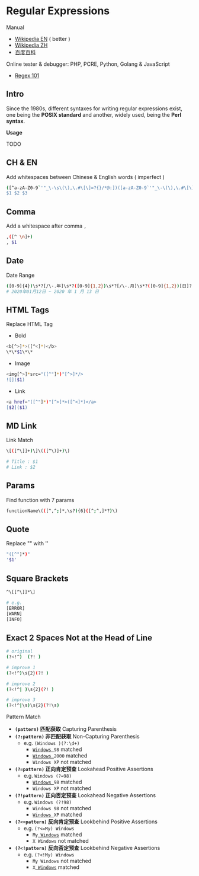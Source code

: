 # Regular Expressions

Manual

- [Wikipedia EN](https://en.wikipedia.org/wiki/Regular_expression) ( better )
- [Wikipedia ZH](https://zh.wikipedia.org/wiki/%E6%AD%A3%E5%88%99%E8%A1%A8%E8%BE%BE%E5%BC%8F)
- [百度百科](https://baike.baidu.com/item/%E6%AD%A3%E5%88%99%E8%A1%A8%E8%BE%BE%E5%BC%8F)

Online tester & debugger: PHP, PCRE, Python, Golang & JavaScript

- [Regex 101](https://regex101.com/)

## Intro

Since the 1980s, different syntaxes for writing regular expressions exist, one being the **POSIX standard** and another, widely used, being the **Perl syntax**.

**Usage**

TODO

## CH & EN

Add whitespaces between Chinese & English words ( imperfect )

```bash
([^a-zA-Z0-9`'"_\-\s\(\),\.#\[\]=?{}/*@:])([a-zA-Z0-9`'"_\-\(\),\.#\[\]=?{}/*@:]+)([^a-zA-Z0-9`'"_\-\s\(\),\.#\[\]=?{}/*@:])
$1 $2 $3
```

## Comma

Add a whitespace after comma `,`

```bash
,([^ \n]+)
, $1
```

## Date

Date Range

```bash
([0-9]{4})\s*?[/\-.年]\s*?([0-9]{1,2})\s*?[/\-.月]\s*?([0-9]{1,2})[日]?
# 2020年01月12日 ~ 2020 年 1 月 13 日
```

## HTML Tags

Replace HTML Tag

- Bold

```bash
<b[^>]*>([^<]*)</b>
\*\*$1\*\*
```

- Image

```bash
<img[^>]*src="([^"]*)"[^>]*/>
![]($1)
```

- Link

```bash
<a href="([^"]*)"[^>]*>([^<]*)</a>
[$2]($1)
```

## MD Link

Link Match

```bash
\[([^\]]+)\]\(([^\)]+)\)

# Title : $1
# Link : $2
```

## Params

Find function with 7 params

```bash
functionName\(([^,^;]*,\s?){6}([^;^,]*?)\)
```

## Quote

Replace "" with ''

```bash
"([^"]*)"
'$1'
```

## Square Brackets

```bash
^\[[^\]]*\]
```

```bash
# e.g.
[ERROR]
[WARN]
[INFO]
```

## Exact 2 Spaces Not at the Head of Line

```bash
# original
(?<!^)  (?! )

# improve 1
(?<!^)\s{2}(?! )

# improve 2
(?<!^| )\s{2}(?! )

# improve 3
(?<!^|\s)\s{2}(?!\s)
```

Pattern Match

- **`(pattern)` 匹配获取** Capturing Parenthesis
- **`(?:pattern)` 非匹配获取** Non-Capturing Parenthesis
    - e.g. `(Windows )(?:\d+)`
        - <code><u>Windows </u>98</code> matched
        - <code><u>Windows </u>2000</code> matched
        - `Windows XP` not matched
- **`(?=pattern)` 正向肯定预查** Lookahead Positive Assertions
    - e.g. `Windows (?=98)`
        - <code><u>Windows </u>98</code> matched
        - `Windows XP` not matched
- **`(?!pattern)` 正向否定预查** Lookahead Negative Assertions
    - e.g. `Windows (?!98)`
        - `Windows 98` not matched
        - <code><u>Windows </u>XP</code> matched
- **`(?<=pattern)` 反向肯定预查** Lookbehind Positive Assertions
    - e.g. `(?<=My) Windows`
        - <code>My<u> Windows</u></code> matched
        - `X Windows` not matched
- **`(?<!pattern)` 反向否定预查** Lookbehind Negative Assertions
    - e.g. `(?<!My) Windows`
        - `My Windows` not matched
        - <code>X<u> Windows</u></code> matched
